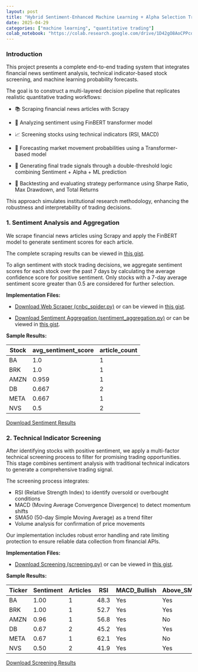 ```yaml
---
layout: post
title: "Hybrid Sentiment-Enhanced Machine Learning + Alpha Selection Trading Pipeline"
date: 2025-04-29
categories: ["machine learning", "quantitative trading"]
colab_notebook: "https://colab.research.google.com/drive/1D42gO8AoCPPcdY56My-kk5NNuD38S23q?usp=sharing"
---
```

### Introduction
This project presents a complete end-to-end trading system that integrates financial news sentiment analysis, technical indicator-based stock screening, and machine learning probability forecasts.

The goal is to construct a multi-layered decision pipeline that replicates realistic quantitative trading workflows:

* 📚 Scraping financial news articles with Scrapy

* 💬 Analyzing sentiment using FinBERT transformer model

* 📈 Screening stocks using technical indicators (RSI, MACD)

* 🤖 Forecasting market movement probabilities using a Transformer-based model

* 🎯 Generating final trade signals through a double-threshold logic combining Sentiment + Alpha + ML prediction

* 🔄 Backtesting and evaluating strategy performance using Sharpe Ratio, Max Drawdown, and Total Returns

This approach simulates institutional research methodology, enhancing the robustness and interpretability of trading decisions.

### 1. Sentiment Analysis and Aggregation
We scrape financial news articles using Scrapy and apply the FinBERT model to generate sentiment scores for each article.

The complete scraping results can be viewed in [this gist](https://gist.github.com/yibowang622/5f109ca7a5cf6f5a3e2b69e7dc66946f).

To align sentiment with stock trading decisions, we aggregate sentiment scores for each stock over the past 7 days by calculating the average confidence score for positive sentiment. Only stocks with a 7-day average sentiment score greater than 0.5 are considered for further selection.

**Implementation Files:**
- [Download Web Scraper (cnbc_spider.py)](/src/cnbc_spider.py) or can be viewed in [this gist](https://gist.github.com/yibowang622/f5a8cc1752f62e6293810b31d0f891b2).

- [Download Sentiment Aggregation (sentiment_aggregation.py)](/src/sentiment_aggregation.py) or can be viewed in [this gist](https://gist.github.com/yibowang622/735012a9938b7fc1597d120f0ea7acef).


**Sample Results:**

| Stock | avg_sentiment_score | article_count |
|-------|---------------------|---------------|
| BA    | 1.0                 | 1            |
| BRK   | 1.0                 | 1             |
| AMZN  | 0.959               | 1            |
| DB    | 0.667               | 2            |
| META  | 0.667               | 1            |
| NVS   | 0.5                 | 2            |

[Download Sentiment Results](/data/sentiment_scores.csv)

### 2. Technical Indicator Screening
After identifying stocks with positive sentiment, we apply a multi-factor technical screening process to filter for promising trading opportunities. This stage combines sentiment analysis with traditional technical indicators to generate a comprehensive trading signal.

The screening process integrates:

* RSI (Relative Strength Index) to identify oversold or overbought conditions
* MACD (Moving Average Convergence Divergence) to detect momentum shifts
* SMA50 (50-day Simple Moving Average) as a trend filter
* Volume analysis for confirmation of price movements

Our implementation includes robust error handling and rate limiting protection to ensure reliable data collection from financial APIs.

**Implementation Files:**
- [Download Screening (screening.py)](/src/screening.py) or can be viewed in [this gist](https://gist.github.com/yibowang622/29a6a206c5b61db8e7aceeccd7abc91d).

**Sample Results:**

| Ticker | Sentiment | Articles | RSI | MACD_Bullish | Above_SMA50 | Avg_Volume |
|--------|-----------|----------|-----|-------------|-------------|------------|
| BA     | 1.00      | 1        | 48.3 | Yes         | Yes         | 8792622    |
| BRK    | 1.00      | 1        | 52.7 | Yes         | Yes         | 5077701    |
| AMZN   | 0.96      | 1        | 56.8 | Yes         | No          | 49614533   |
| DB     | 0.67      | 2        | 45.2 | Yes         | Yes         | 4239758    |
| META   | 0.67      | 1        | 62.1 | Yes         | No          | 18266843   |
| NVS    | 0.50      | 2        | 41.9 | Yes         | Yes         | 2484374    |

[Download Screening Results](/data/screening_results.csv)
